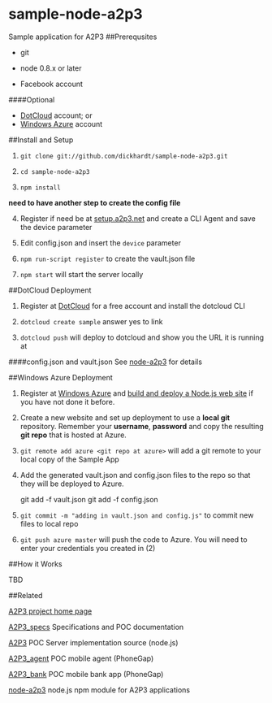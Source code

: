 sample-node-a2p3
================

Sample application for A2P3
##Prerequsites
- git

- node 0.8.x or later

- Facebook account

####Optional
- [DotCloud](http://dotcloud.com) account; or
- [Windows Azure](http://www.windowsazure.com) account

##Install and Setup
1) `git clone git://github.com/dickhardt/sample-node-a2p3.git`

2) `cd sample-node-a2p3`

3) `npm install`

**need to have another step to create the config file**

4) Register if need be at [setup.a2p3.net](http://setup.a2p3.net) and create a CLI Agent and save the device parameter

5) Edit config.json and insert the `device` parameter

6) `npm run-script register` to create the vault.json file

7) `npm start` will start the server locally

##DotCloud Deployment

1) Register at [DotCloud](http://dotcloud.com) for a free account and install the dotcloud CLI

2) `dotcloud create sample` answer yes to link

3) `dotcloud push` will deploy to dotcloud and show you the URL it is running at

####config.json and vault.json
See [node-a2p3](https://github.com/dickhardt/node-a2p3) for details

##Windows Azure Deployment

1) Register at [Windows Azure](http://www.windowsazure.com) and [build and deploy a Node.js web site](http://www.windowsazure.com/en-us/develop/nodejs/tutorials/create-a-website-(mac)) if you have not done it before.

2) Create a new website and set up deployment to use a **local git** repository. Remember your **username**, **password** and copy the resulting **git repo** that is hosted at Azure.

3) `git remote add azure <git repo at azure>` will add a git remote to your local copy of the Sample App

4) Add the generated vault.json and config.json files to the repo so that they will be deployed to Azure.

	git add -f vault.json 
	git add -f config.json

5) `git commit -m "adding in vault.json and config.js"` to commit new files to local repo

6) `git push azure master` will push the code to Azure. You will need to enter your credentials you created in (2)



##How it Works

TBD

##Related

[A2P3 project home page](http://www.a2p3.net)

[A2P3_specs](https://github.com/dickhardt/A2P3_specs) Specifications and POC documentation

[A2P3](https://github.com/dickhardt/A2P3) POC Server implementation source (node.js)

[A2P3_agent](https://github.com/dickhardt/A2P3_agent) POC mobile agent (PhoneGap)

[A2P3_bank](https://github.com/dickhardt/A2P3_bank) POC mobile bank app (PhoneGap)

[node-a2p3](https://github.com/dickhardt/node-a2p3) node.js npm module for A2P3 applications
